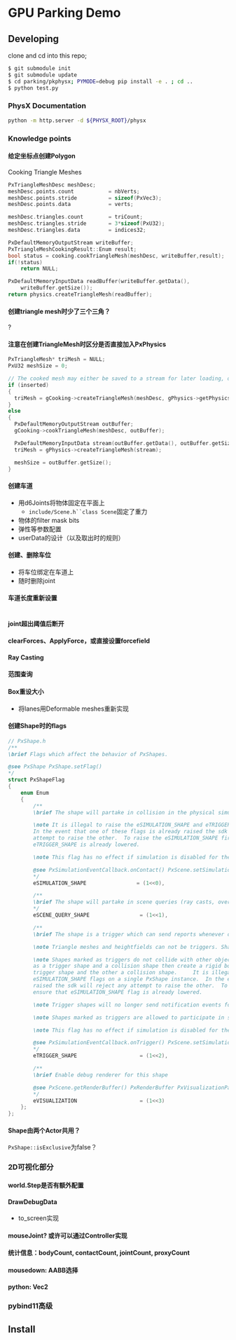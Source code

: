 # GPU Parking Demo

## Developing

clone and cd into this repo;

```bash
$ git submodule init
$ git submodule update
$ cd parking/pkphysx; PYMODE=debug pip install -e . ; cd ..
$ python test.py
```

### PhysX Documentation

```bash
python -m http.server -d ${PHYSX_ROOT}/physx
```

### Knowledge points

#### 给定坐标点创建Polygon

Cooking Triangle Meshes

```cpp
PxTriangleMeshDesc meshDesc;
meshDesc.points.count           = nbVerts;
meshDesc.points.stride          = sizeof(PxVec3);
meshDesc.points.data            = verts;

meshDesc.triangles.count        = triCount;
meshDesc.triangles.stride       = 3*sizeof(PxU32);
meshDesc.triangles.data         = indices32;

PxDefaultMemoryOutputStream writeBuffer;
PxTriangleMeshCookingResult::Enum result;
bool status = cooking.cookTriangleMesh(meshDesc, writeBuffer,result);
if(!status)
    return NULL;

PxDefaultMemoryInputData readBuffer(writeBuffer.getData(),
    writeBuffer.getSize());
return physics.createTriangleMesh(readBuffer);
```
#### 创建triangle mesh时少了三个三角？
?

#### 注意在创建TriangleMesh时区分是否直接加入PxPhysics
```cpp
PxTriangleMesh* triMesh = NULL;
PxU32 meshSize = 0;

// The cooked mesh may either be saved to a stream for later loading, or inserted directly into PxPhysics.
if (inserted)
{
  triMesh = gCooking->createTriangleMesh(meshDesc, gPhysics->getPhysicsInsertionCallback());
}
else
{
  PxDefaultMemoryOutputStream outBuffer;
  gCooking->cookTriangleMesh(meshDesc, outBuffer);

  PxDefaultMemoryInputData stream(outBuffer.getData(), outBuffer.getSize());
  triMesh = gPhysics->createTriangleMesh(stream);

  meshSize = outBuffer.getSize();
}
```
#### 创建车道

- 用d6Joints将物体固定在平面上
   - `include/Scene.h``class Scene`固定了重力
- 物体的filter mask bits
- 弹性等参数配置
- userData的设计（以及取出时的规则）

#### 创建、删除车位

- 将车位绑定在车道上
- 随时删除joint

#### 车道长度重新设置

```cpp

```

#### joint超出阈值后断开

#### clearForces、ApplyForce，或直接设置forcefield

#### Ray Casting

#### 范围查询

#### Box重设大小

- 将lanes用Deformable meshes重新实现

#### 创建Shape时的flags

```cpp
// PxShape.h
/**
\brief Flags which affect the behavior of PxShapes.

@see PxShape PxShape.setFlag()
*/
struct PxShapeFlag
{
    enum Enum
    {
        /**
        \brief The shape will partake in collision in the physical simulation.

        \note It is illegal to raise the eSIMULATION_SHAPE and eTRIGGER_SHAPE flags.
        In the event that one of these flags is already raised the sdk will reject any 
        attempt to raise the other.  To raise the eSIMULATION_SHAPE first ensure that 
        eTRIGGER_SHAPE is already lowered.

        \note This flag has no effect if simulation is disabled for the corresponding actor (see #PxActorFlag::eDISABLE_SIMULATION).

        @see PxSimulationEventCallback.onContact() PxScene.setSimulationEventCallback() PxShape.setFlag(), PxShape.setFlags()
        */
        eSIMULATION_SHAPE                = (1<<0),

        /**
        \brief The shape will partake in scene queries (ray casts, overlap tests, sweeps, ...).
        */
        eSCENE_QUERY_SHAPE                = (1<<1),

        /**
        \brief The shape is a trigger which can send reports whenever other shapes enter/leave its volume.

        \note Triangle meshes and heightfields can not be triggers. Shape creation will fail in these cases.

        \note Shapes marked as triggers do not collide with other objects. If an object should act both
        as a trigger shape and a collision shape then create a rigid body with two shapes, one being a 
        trigger shape and the other a collision shape.     It is illegal to raise the eTRIGGER_SHAPE and 
        eSIMULATION_SHAPE flags on a single PxShape instance.  In the event that one of these flags is already 
        raised the sdk will reject any attempt to raise the other.  To raise the eTRIGGER_SHAPE flag first 
        ensure that eSIMULATION_SHAPE flag is already lowered.

        \note Trigger shapes will no longer send notification events for interactions with other trigger shapes.

        \note Shapes marked as triggers are allowed to participate in scene queries, provided the eSCENE_QUERY_SHAPE flag is set. 

        \note This flag has no effect if simulation is disabled for the corresponding actor (see #PxActorFlag::eDISABLE_SIMULATION).

        @see PxSimulationEventCallback.onTrigger() PxScene.setSimulationEventCallback() PxShape.setFlag(), PxShape.setFlags()
        */
        eTRIGGER_SHAPE                    = (1<<2),

        /**
        \brief Enable debug renderer for this shape

        @see PxScene.getRenderBuffer() PxRenderBuffer PxVisualizationParameter
        */
        eVISUALIZATION                    = (1<<3)
    };
};
```

#### Shape由两个Actor共用？

`PxShape::isExclusive`为false？



### 2D可视化部分

#### world.Step是否有额外配置

#### DrawDebugData

- to_screen实现

#### mouseJoint? 或许可以通过Controller实现

#### 统计信息：bodyCount, contactCount, jointCount, proxyCount

#### mousedown: AABB选择

#### python: Vec2

### pybind11高级

## Install
